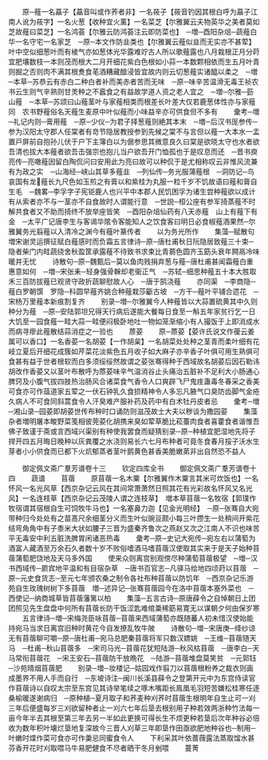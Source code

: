 <!-- { "loadSidebar": true } -->
　　原─薤一名藠子【藠音叫或作荞者非】一名莜子【莜音钓因其根白呼为藠子江南人讹为莜字】一名火葱【收种宜火薰】一名菜芝【尔雅翼云夫物英华之美者莫如芝故薤曰菜芝】一名鸿荟【尔雅云防鸿荟注云即防菜也】　─増─酉阳杂俎─蔬薤白华一名守宅一名家芝　─原─本文作防韭类也【尔雅翼云薤似韭而无实亦不甚荤】叶中空似细葱叶而有棱气亦如葱体光华露难竚古人所以歌薤露也八月栽根正月分莳宜肥壤数枝一本则茂而根大二月开细花紫白色根如小蒜一本数颗相依而生五月叶青则掘之否则肉不满其根煑食芼酒糟藏醋浸皆宜故内则云切葱薤实诸醯以柔之　─増─本草─苏恭云有赤白二种白者补而美赤者苦而无味　─原─味辛苦温滑无毒王祯农书云生则气辛熟则甘羙种之不蠧食之有益故学道人资之老人宜之　─増─尔雅─葝山薤　─本草─苏颂曰山薤茎叶与家薤相类而根差长叶差大仅若鹿葱体性亦与家薤同　农书野薤俗名天薤生麦原中叶似薤而小味益辛亦可供食但不多有
　　彚考─増─礼记内则─膏用薤　─原─少仪─为君子择葱薤则絶其本末　─増─后汉书厐参传─参为汉阳太守郡人任棠者有竒节隐居教授参到先候之棠不与言但以薤一大本水一盂置戸屏前自抱孙儿伏于户下主簿白以为倨参思其微意良久曰棠是欲晓太守也水者欲吾清也拔大本薤者欲吾击强宗也抱儿当户欲吾开门恤孤也于是叹息而还　─晋书庾亮传─亮噉薤因留白陶侃问曰安用此为亮曰故可以种侃于是尤相称叹云非惟风流兼有为政之实　─山海经─峡山其草多薤韭　─列仙传─务光服蒲薤根　─洞防记─鸟哀国有龙薤长九尺色如玉煎之有膏以和紫桂为丸服一粒千岁不饥故语曰薤和膏自生毛　─魏畧─李孚字子宪钜鹿人也兴平中本郡人民饥困孚为诸生尝种薤欲以成计有从索者亦不与一茎亦不自食故时人谓能行意　─世説─桓公座有参军掎蒸薤不时解共食者又不助而掎终不放举座皆笑　─酉阳杂俎仙药有八天赤薤　山上有薤下有金　─太平广记唐李生与客谒华隂令客能知人之饮食客曰明日必食椒薤酒果然─尔雅翼务光翦薤以入清冷之渊今有薤叶篆传者
　　以为务光所作
　　集藻─赋散句増宋谢灵运撰征赋白薤感时而负霜五言律诗─原─唐杜甫秋日阮隐居致薤三十束─隐者柴门内畦蔬绕舍秋盈筐承露薤不待致书求束比青蒭色圆齐玉筯头衰年闗鬲冷味暖并无忧
　　诗散句─原─魏甄后─莫以鱼肉贱捐弃葱与薤─唐杜甫甚闻霜薤白重惠意如何　─増─宋张耒─轻身强骨榦却老衞正气　─苏轼─细思种薤五十本大胜取禾三百防拔薤已观贤守政折蔬聊慰故人心　─唐于鹄浇薤
　　亦同渠　─李商隐─薤白罗朝馔　罗隐─科圆早薤齐姚合种薤栽莎斸古坡　─方干─薤叶平铺合遝花　─宋杨万里薤本新痕割复齐
　　别录─増─尔雅翼今人种薤皆以大蒜置硫黄其中久则种分为薤　─原─安陆郭坦兄得天行病后遂能大餐每日食至一斛五年家贫行乞一日大饥至一园食薤一畦大蒜一畦便闷极卧地吐一物如笼渐缩小有人撮饭于上即消成水而病寻瘳此薤散结蒜消症之一验也
　　蒝荽
　　原─蒝荽【荽许氏说文作葰云姜属可以香口】一名香荽一名胡荽【一作胡枲】一名胡菜处处种之茎青而柔叶细有花岐立夏后开细花成簇如芹菜花淡紫色五月收子如大麻子亦辛香子叶俱可用生熟俱可食甚有益于世者根软而白多须绥绥然故谓之荽张骞得种于西域故名胡荽后因石勒讳胡改作香荽又以茎叶布散呼为蒝荽味辛气温消谷止头痛治五脏补不足利大小肠通心脾窍及小腹气拔四肢热治肠风合诸菜食气香令人口爽辟飞尸鬼疰蛊毒冬春采之香美可食亦可作葅道家五荤之一伏石钟乳久食损精神令人多忘凡腋气口臭防齿脚气金疮久病人不可食同斜蒿食令人汗臭难产服补药及药中有白术牡丹皮者忌
　　彚考─増─湘山录─园荽即胡荽世传布种时口诵防则滋茂故士大夫以秽谈为撒园荽
　　集藻杂者増明屠本畯野菜笺相彼莞荽化胡携来臭如荤草脆比菘薹肉食者喜藿食者谐惟吾佛子致谨于斋或言西域兴渠别有种使我罢食而疑猜别录─原─种植宜肥湿地先将子捍开四五月晦日晚种以灰粪覆之水浇则易长六七月布种者可竟冬食春月挼子沃水生芽者小小供食而已都下火炕郁蒸者茎叶鹅黄色甚香美脆嫩苐非出自然恐不益人

　　御定佩文斋广羣芳谱卷十三
　　钦定四库全书
　　御定佩文斋广羣芳谱卷十四
　　蔬谱
　　苜蓿
　　原苜蓿一名木粟【尔雅翼作木粟言其米可炊饭也】一名怀风一名光风草【西京杂记云风在其间常萧萧然日照其花有光彩故名怀风又名光风】一名连枝草【西京杂记云茂陵人谓之连枝草】　増本草苜蓿一名牧宿【郭璞作牧宿谓其宿根自生可饲牧牛马也】一名塞鼻力迦【见金光明经】　─原─张骞自大宛带种归今处处有之苗髙尺余细茎分义而生叶似豌豆颇小每三叶攒生一处稍间开紫花结弯角角中有子黍米大状如腰子三晋为盛秦齐鲁次之燕赵又次之江南人不识也味苦平无毒安中利五脏洗脾胃闲诸恶热毒
　　彚考─原─史记大宛传─宛左右以蒲萄为酒富人藏酒至万余石久者数十岁不败俗嗜酒马嗜苜蓿汉使取其实来于是天子始种苜蓿蒲萄肥饶地及天马多外国
　　使来众则离宫别观傍尽种蒲萄苜蓿极望　─増─汉书西域传─罽宾地平温和有目宿杂草　─唐书百官志─凡驿马给地四顷莳以苜蓿　─原─元史食货志─至元七年颁农桑之制令各社布种苜蓿以防饥年　─西京杂记乐游苑自生玫瑰树树下多苜蓿　増─述异记─张骞苜蓿园今在洛中苜蓿本塞外菜也　─西使记─纳商城草皆苜蓿藩篱以柏
　　集藻─五言古诗─原唐薛令之自悼朝日上团团照见先生盘盘中何所有苜蓿长防干饭涩匙难绾羮稀筯易寛无以谋朝夕何由保岁寒
　　五言律诗─増─宋梅尧臣咏苜蓿─苜蓿来西域蒲萄亦既随蕃人初未惜汉使始能持宛马当求日离宫旧种时黄花今自发撩乱牧牛陂
　　诗散句─増─宋唐庚─绛纱谅无有苜蓿聊可嚼─原─唐杜甫─宛马总肥秦苜蓿将军只数汉嫖姚　─王维─苜蓿随天马　─杜甫─秋山苜蓿多　─宋司马光─苜蓿花犹短陆游─秋风枯苜蓿　─唐李白─天马常衔苜蓿花　─宋王安石─苜蓿防干放晩花　─陆游─苜蓿堆盘莫笑贫　─元郭钰─沙苑晴烟苜蓿肥
　　别录─増─妆楼记─姑园戏作翦刀以苜蓿根粉养之裁衣则画成墨界不用人手而自行　─东坡诗注─闽川长溪县薛令之登第开元中为东宫侍读官作苜蓿诗以自叹太宗至东宫见其诗举笔续之啄木嘴距长鳯凰毛羽短苦嫌松桂寒任逐桑榆暖遂谢病归　─原种植─夏月取子和荞麦种刈荞时苜蓿生根明年自生止可一刈三年后便盛每岁三刈欲留种者止一刈六七年后垦去根别用子种若效两浙种竹法每一亩今年半去其根至第三年去另一半如此更换可得长生不烦更种若垦后次年种谷必倍收为数年积叶壊烂垦地复深故今三晋人刈草三年即垦作田亟欲肥地种谷也─制用─叶嫩时煠作菜可食亦可作羮忌同蜜食令人
　　下利采其叶依蔷薇露法蒸取馏水甚芬香开花时刈取喂马牛易肥健食不尽者晒干冬月剉喂
　　蔓菁
